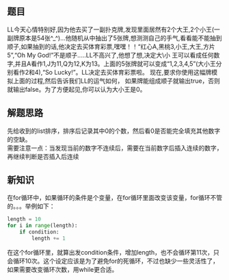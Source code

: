 ## 题目
LL今天心情特别好,因为他去买了一副扑克牌,发现里面居然有2个大王,2个小王(一副牌原本是54张^_^)...他随机从中抽出了5张牌,想测测自己的手气,看看能不能抽到顺子,如果抽到的话,他决定去买体育彩票,嘿嘿！！“红心A,黑桃3,小王,大王,方片5”,“Oh My God!”不是顺子.....LL不高兴了,他想了想,决定大\小 王可以看成任何数字,并且A看作1,J为11,Q为12,K为13。上面的5张牌就可以变成“1,2,3,4,5”(大小王分别看作2和4),“So Lucky!”。LL决定去买体育彩票啦。 现在,要求你使用这幅牌模拟上面的过程,然后告诉我们LL的运气如何， 如果牌能组成顺子就输出true，否则就输出false。为了方便起见,你可以认为大小王是0。
## 解题思路
先给收到的list排序，排序后记录其中0的个数，然后看0是否能完全填充其他数字的空缺。
<br>需要注意一点：当发现当前的数字不连续后，需要在当前数字后插入连续的数字，再继续判断是否插入后连续
## 新知识
在for循环中，如果循环的条件是个变量，在for循环里面改变该变量，for循环不管的。。。举例如下：
```python
length = 10
for i in range(length):
    if condition:
        length += 1
```
在这个for循环里，就算出发condition条件，增加length，也不会循环第11次，只会循环10次。这个设定应该是为了避免for的死循环，不过也缺少一些灵活性了，如果需要改变循环次数，用while更合适。